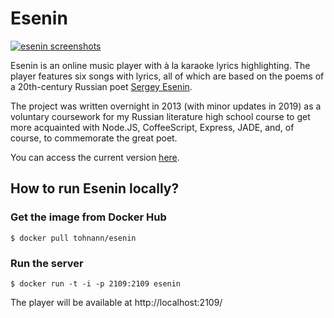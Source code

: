 # Esenin
[![esenin screenshots](https://s3.eu-central-1.amazonaws.com/esenin/esenin-github-header.jpg)](https://esenin.retloko.org/)

Esenin is an online music player with à la karaoke lyrics highlighting. The player features six songs with lyrics, all of which are based on the poems of a 20th-century Russian poet [Sergey Esenin](https://en.wikipedia.org/wiki/Sergei_Yesenin).

The project was written overnight in 2013 (with minor updates in 2019) as a voluntary coursework for my Russian literature high school course to get more acquainted with Node.JS, CoffeeScript, Express, JADE, and, of course, to commemorate the great poet.

You can access the current version [here](https://esenin.retloko.org/).

## How to run Esenin locally?

### Get the image from Docker Hub
```
$ docker pull tohnann/esenin
```

### Run the server
```
$ docker run -t -i -p 2109:2109 esenin
```

The player will be available at http://localhost:2109/
